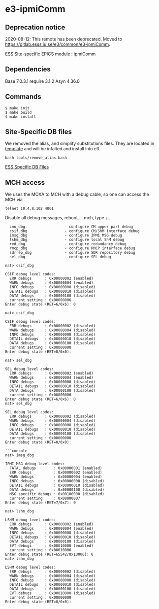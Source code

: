 # e3-ipmiComm

## Deprecation notice

2020-08-12: This remote has been deprecated. Moved to https://gitlab.esss.lu.se/e3/common/e3-ipmiComm.

ESS Site-specific EPICS module : ipmiComm

## Dependencies

Base 7.0.3.1
require 3.1.2
Asyn 4.36.0

## Commands

```
$ make init
$ make build
$ make install
```

## Site-Specific DB files

We removed the alias, and simplify substitutions files. They are located in [template](https://github.com/icshwi/e3-ipmiComm/tree/master/template) and will be infalted and install into e3. 

```
bash tools/remove_alias.bash 
```

[ESS Specific DB Files](template/README.md)

## MCH access

We uses the MOXA to MCH with a debug cable, so one can access the MCH via

```
telnet 10.4.8.102 4001
```

Disable all debug messages, reboot.... mch, type z..

```
  cmu_dbg                  - configure CM upper part debug
  csif_dbg                 - configure CM/ShM interface debug
  imsg_dbg                 - configure IPMI MSG debug
  lshm_dbg                 - configure local ShM debug
  red_dbg                  - configure redundancy debug
  rmcp_dbg                 - configure RMCP interface debug
  sdrrep_dbg               - configure SDR repository debug
  sel_dbg                  - configure SEL debug
```

```console
nat> csif_dbg

CSIF debug level codes:
  ERR debugs      : 0x00000002 (enabled)
  WARN debugs     : 0x00000004 (enabled)
  INFO debugs     : 0x00000008 (disabled)
  DETAIL debugs   : 0x00000010 (disabled)
  DATA debugs     : 0x00000100 (disabled)
  current setting : 0x00000006
Enter debug state (RET=6/0x6): 0
```

```console
nat> csif_dbg

CSIF debug level codes:
  ERR debugs      : 0x00000002 (disabled)
  WARN debugs     : 0x00000004 (disabled)
  INFO debugs     : 0x00000008 (disabled)
  DETAIL debugs   : 0x00000010 (disabled)
  DATA debugs     : 0x00000100 (disabled)
  current setting : 0x00000000
Enter debug state (RET=0/0x0):
```

```console
nat> sel_dbg

SEL debug level codes:
  ERR debugs      : 0x00000002 (enabled)
  WARN debugs     : 0x00000004 (enabled)
  INFO debugs     : 0x00000008 (disabled)
  DETAIL debugs   : 0x00000010 (disabled)
  DATA debugs     : 0x00000100 (disabled)
  current setting : 0x00000006
Enter debug state (RET=6/0x6): 0      
nat> sel_dbg

SEL debug level codes:
  ERR debugs      : 0x00000002 (disabled)
  WARN debugs     : 0x00000004 (disabled)
  INFO debugs     : 0x00000008 (disabled)
  DETAIL debugs   : 0x00000010 (disabled)
  DATA debugs     : 0x00000100 (disabled)
  current setting : 0x00000000
Enter debug state (RET=0/0x0): 

```console
nat> imsg_dbg

IPMI_MSG debug level codes:
  FATAL debugs        : 0x00000001 (enabled)
  ERR debugs          : 0x00000002 (enabled)
  WARN debugs         : 0x00000004 (enabled)
  INFO debugs         : 0x00000008 (disabled)
  DETAIL debugs       : 0x00000010 (disabled)
  DATA debugs         : 0x00000100 (disabled)
  MSG specific debugs : 0x00100000 (disabled)
  current setting     : 0x00000007
Enter debug state (RET=7/0x7): 0
```

```console
nat> lshm_dbg

LSHM debug level codes:
  ERR debugs      : 0x00000002 (enabled)
  WARN debugs     : 0x00000004 (enabled)
  INFO debugs     : 0x00000008 (disabled)
  DETAIL debugs   : 0x00000010 (disabled)
  DATA debugs     : 0x00000100 (disabled)
  EVT debugs      : 0x00010000 (enabled)
  current setting : 0x00010006
Enter debug state (RET=65542/0x10006): 0
nat> lshm_dbg

LSHM debug level codes:
  ERR debugs      : 0x00000002 (disabled)
  WARN debugs     : 0x00000004 (disabled)
  INFO debugs     : 0x00000008 (disabled)
  DETAIL debugs   : 0x00000010 (disabled)
  DATA debugs     : 0x00000100 (disabled)
  EVT debugs      : 0x00010000 (disabled)
  current setting : 0x00000000
Enter debug state (RET=0/0x0): 
```
